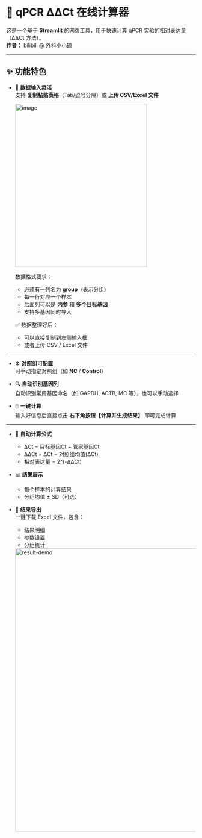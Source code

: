 # 🧪 qPCR ΔΔCt 在线计算器

这是一个基于 **Streamlit** 的网页工具，用于快速计算 qPCR 实验的相对表达量（ΔΔCt 方法）。  
**作者：** bilibili @ 外科小小硕  

---

## ✨ 功能特色

- 🎯 **数据输入灵活**  
  支持 **复制粘贴表格**（Tab/逗号分隔）或 **上传 CSV/Excel 文件**  

  <img width="350" height="434" alt="image" src="https://github.com/user-attachments/assets/baa7e51e-49e4-410f-93fe-b149d24323a5" />

  数据格式要求：  
  - 必须有一列名为 **group**（表示分组）  
  - 每一行对应一个样本  
  - 后面列可以是 **内参** 和 **多个目标基因**  
  - 支持多基因同时导入  

  ✅ 数据整理好后：  
  - 可以直接复制到左侧输入框  
  - 或者上传 CSV / Excel 文件  

---

- ⚙️ **对照组可配置**  
  可手动指定对照组（如 **NC** / **Control**）  

- 🔍 **自动识别基因列**  
  自动识别常用基因命名（如 GAPDH, ACTB, MC 等），也可以手动选择  

- 🖱️ **一键计算**  
  输入好信息后直接点击 **右下角按钮【计算并生成结果】** 即可完成计算  

---

- 🧮 **自动计算公式**  
  - ΔCt = 目标基因Ct − 管家基因Ct  
  - ΔΔCt = ΔCt − 对照组均值(ΔCt)  
  - 相对表达量 = 2^(-ΔΔCt)  

- 📊 **结果展示**  
  - 每个样本的计算结果  
  - 分组均值 ± SD（可选）  

- 💾 **结果导出**  
  一键下载 Excel 文件，包含：  
  - 结果明细  
  - 参数设置  
  - 分组统计  

  <img width="1320" height="752" alt="result-demo" src="https://github.com/user-attachments/assets/08245280-4321-4716-9ec2-874bb8ff4eae" />

